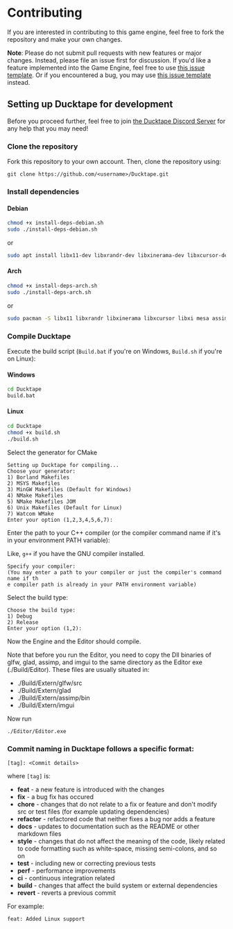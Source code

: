# Contributing

If you are interested in contributing to this game engine, feel free to fork the repository and make your own changes.

**Note**: Please do not submit pull requests with new features or major changes. Instead, please file an issue first for discussion. If you'd like a feature implemented into the Game Engine, feel free to use [this issue template](https://github.com/DucktapeEngine/Ducktape/issues/new?assignees=&labels=&template=feature_request.md&title=). Or if you encountered a bug, you may use [this issue template](https://github.com/DucktapeEngine/Ducktape/issues/new?assignees=&labels=&template=bug_report.md&title=) instead.

## Setting up Ducktape for development

Before you proceed further, feel free to join [the Ducktape Discord Server](https://dsc.gg/ducktape) for any help that you may need!

### Clone the repository
Fork this repository to your own account.
Then, clone the repository using:
```
git clone https://github.com/<username>/Ducktape.git
```

### Install dependencies
#### Debian

```sh
chmod +x install-deps-debian.sh
sudo ./install-deps-debian.sh
```
or
```sh
sudo apt install libx11-dev libxrandr-dev libxinerama-dev libxcursor-dev libxi-dev libgl1-mesa-dev libglu1-mesa-dev libglfw3-dev libassimp-dev
```
#### Arch

```sh
chmod +x install-deps-arch.sh
sudo ./install-deps-arch.sh
```
or
```sh
sudo pacman -S libx11 libxrandr libxinerama libxcursor libxi mesa assimp glfw-x11
```

### Compile Ducktape
Execute the build script (`Build.bat` if you're on Windows, `Build.sh` if you're on Linux):
#### Windows
```bat
cd Ducktape
build.bat
```
#### Linux
```sh
cd Ducktape
chmod +x build.sh
./build.sh
```

Select the generator for CMake
```
Setting up Ducktape for compiling...
Choose your generator:
1) Borland Makefiles
2) MSYS Makefiles
3) MinGW Makefiles (Default for Windows)
4) NMake Makefiles
5) NMake Makefiles JOM
6) Unix Makefiles (Default for Linux)
7) Watcom WMake
Enter your option (1,2,3,4,5,6,7):
```
Enter the path to your C++ compiler (or the compiler command name if it's in your environment PATH variable):

Like, `g++` if you have the GNU compiler installed.
```
Specify your compiler:
(You may enter a path to your compiler or just the compiler's command name if th
e compiler path is already in your PATH environment variable)
```
Select the build type:
```
Choose the build type:
1) Debug
2) Release
Enter your option (1,2):
```
Now the Engine and the Editor should compile.

Note that before you run the Editor, you need to copy the Dll binaries of glfw, glad, assimp, and imgui to the same directory as the Editor exe (./Build/Editor).
These files are usually situated in:
- ./Build/Extern/glfw/src
- ./Build/Extern/glad
- ./Build/Extern/assimp/bin
- ./Build/Extern/imgui

Now run 
```
./Editor/Editor.exe
```

### Commit naming in Ducktape follows a specific format:
```
[tag]: <Commit details>
```
where `[tag]` is:
- **feat** - a new feature is introduced with the changes
- **fix** - a bug fix has occured
- **chore** - changes that do not relate to a fix or feature and don't modify src or test files (for example updating dependencies)
- **refactor** - refactored code that neither fixes a bug nor adds a feature
- **docs** - updates to documentation such as the README or other markdown files
- **style** - changes that do not affect the meaning of the code, likely related to code formatting such as white-space, missing semi-colons, and so on
- **test** - including new or correcting previous tests
- **perf** - performance improvements
- **ci** - continuous integration related
- **build** - changes that affect the build system or external dependencies
- **revert** - reverts a previous commit

For example:
```
feat: Added Linux support
```
